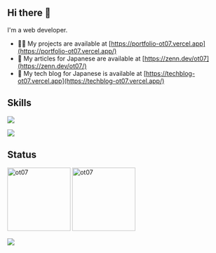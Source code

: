 <h2 align="left">Hi there 👋</h3>

I'm a web developer.

- 👨‍💻 My projects are available at [https://portfolio-ot07.vercel.app](https://portfolio-ot07.vercel.app/)
- 📝 My articles for Japanese are available at [https://zenn.dev/ot07](https://zenn.dev/ot07/)
- 🔧 My tech blog for Japanese is available at [https://techblog-ot07.vercel.app](https://techblog-ot07.vercel.app/)

<h2 align="left">Skills</h2>

<p align="left">
  <img src="https://skillicons.dev/icons?i=html,css,js,ts,go,php,rust,py,astro" />
</p>

<p align="left">
  <img src="https://skillicons.dev/icons?i=react,nextjs,redux,tailwind,jest,vite,laravel,wasm,nodejs,docker,vscode,idea,neovim" />
</p>

<h2 align="left">Status</h2>

<p align="left">
  <img height="144rem" src="https://github-readme-stats.vercel.app/api/top-langs?username=ot07&layout=compact" alt="ot07" />
  <img height="144rem" src="https://github-readme-streak-stats.herokuapp.com/?user=ot07" alt="ot07" />
</p>

<p align="left">
  <img src="https://github-profile-trophy.vercel.app/?username=ot07&amp;margin-w=5&amp;margin-h=5" style="max-width: 100%;">
</p>
